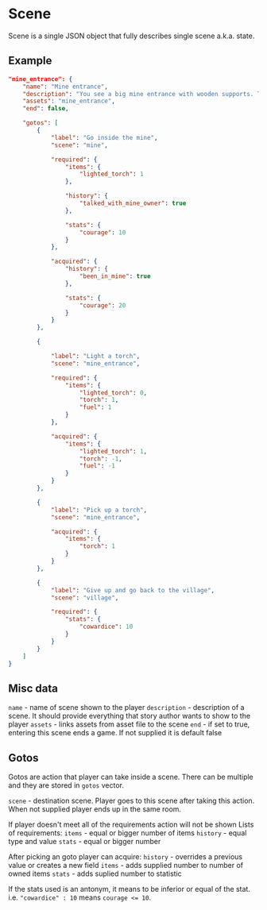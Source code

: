 # Scene

Scene is a single JSON object that fully describes single scene a.k.a. state.

## Example

```json
"mine_entrance": {
    "name": "Mine entrance",
    "description": "You see a big mine entrance with wooden supports. There is a torch lying on a ground",
    "assets": "mine_entrance",
    "end": false,

    "gotos": [
        {
            "label": "Go inside the mine",
            "scene": "mine",

            "required": {
                "items": {
                    "lighted_torch": 1
                },

                "history": {
                    "talked_with_mine_owner": true
                },

                "stats": {
                    "courage": 10
                }
            },

            "acquired": {
                "history": {
                    "been_in_mine": true
                },

                "stats": {
                    "courage": 20
                }
            }
        },

        {

            "label": "Light a torch",
            "scene": "mine_entrance",

            "required": {
                "items": {
                    "lighted_torch": 0,
                    "torch": 1,
                    "fuel": 1
                }
            },

            "acquired": {
                "items": {
                    "lighted_torch": 1,
                    "torch": -1,
                    "fuel": -1
                }
            }
        },

        {
            "label": "Pick up a torch",
            "scene": "mine_entrance",

            "acquired": {
                "items": {
                    "torch": 1
                }
            }
        },

        {
            "label": "Give up and go back to the village",
            "scene": "village",

            "required": {
                "stats": {
                    "cowardice": 10
                }
            }
        }
    ]
}
```

## Misc data

`name` - name of scene shown to the player
`description` - description of a scene. It should provide everything that story author wants to show to the player
`assets` - links assets from asset file to the scene
`end` - if set to true, entering this scene ends a game. If not supplied it is default false

## Gotos

Gotos are action that player can take inside a scene. There can be multiple and they are stored in `gotos` vector.

`scene` - destination scene. Player goes to this scene after taking this action. When not supplied player ends up in the same room.

If player doesn't meet all of the requirements action will not be shown
Lists of requirements:
`items` - equal or bigger number of items
`history` - equal type and value
`stats` - equal or bigger number

After picking an goto player can acquire:
`history` - overrides a previous value or creates a new field
`items` - adds supplied number to number of owned items
`stats` - adds suplied number to statistic

If the stats used is an antonym, it means to be inferior or equal of the stat. i.e. `"cowardice" : 10` means `courage <= 10`.